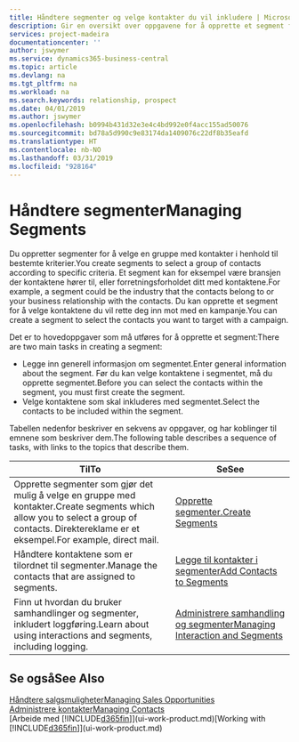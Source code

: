 ```yaml
---
title: Håndtere segmenter og velge kontakter du vil inkludere | Microsoft-dokumentasjon
description: Gir en oversikt over oppgavene for å opprette et segment for å velge en gruppe med kontakter i samsvar med bestemte kriterier, for eksempel kontakter i en bestemt bransje du vil ha som målgruppe.
services: project-madeira
documentationcenter: ''
author: jswymer
ms.service: dynamics365-business-central
ms.topic: article
ms.devlang: na
ms.tgt_pltfrm: na
ms.workload: na
ms.search.keywords: relationship, prospect
ms.date: 04/01/2019
ms.author: jswymer
ms.openlocfilehash: b0994b431d32e3e4c4bd992e0f4acc155ad50076
ms.sourcegitcommit: bd78a5d990c9e83174da1409076c22df8b35eafd
ms.translationtype: HT
ms.contentlocale: nb-NO
ms.lasthandoff: 03/31/2019
ms.locfileid: "928164"
---
```

# <a name="managing-segments"></a><span data-ttu-id="669e2-103">Håndtere segmenter</span><span class="sxs-lookup"><span data-stu-id="669e2-103">Managing Segments</span></span>
<span data-ttu-id="669e2-104">Du oppretter segmenter for å velge en gruppe med kontakter i henhold til bestemte kriterier.</span><span class="sxs-lookup"><span data-stu-id="669e2-104">You create segments to select a group of contacts according to specific criteria.</span></span> <span data-ttu-id="669e2-105">Et segment kan for eksempel være bransjen der kontaktene hører til, eller forretningsforholdet ditt med kontaktene.</span><span class="sxs-lookup"><span data-stu-id="669e2-105">For example, a segment could be the industry that the contacts belong to or your business relationship with the contacts.</span></span> <span data-ttu-id="669e2-106">Du kan opprette et segment for å velge kontaktene du vil rette deg inn mot med en kampanje.</span><span class="sxs-lookup"><span data-stu-id="669e2-106">You can create a segment to select the contacts you want to target with a campaign.</span></span>

<span data-ttu-id="669e2-107">Det er to hovedoppgaver som må utføres for å opprette et segment:</span><span class="sxs-lookup"><span data-stu-id="669e2-107">There are two main tasks in creating a segment:</span></span>

* <span data-ttu-id="669e2-108">Legge inn generell informasjon om segmentet.</span><span class="sxs-lookup"><span data-stu-id="669e2-108">Enter general information about the segment.</span></span> <span data-ttu-id="669e2-109">Før du kan velge kontaktene i segmentet, må du opprette segmentet.</span><span class="sxs-lookup"><span data-stu-id="669e2-109">Before you can select the contacts within the segment, you must first create the segment.</span></span>
* <span data-ttu-id="669e2-110">Velge kontaktene som skal inkluderes med segmentet.</span><span class="sxs-lookup"><span data-stu-id="669e2-110">Select the contacts to be included within the segment.</span></span>

<span data-ttu-id="669e2-111">Tabellen nedenfor beskriver en sekvens av oppgaver, og har koblinger til emnene som beskriver dem.</span><span class="sxs-lookup"><span data-stu-id="669e2-111">The following table describes a sequence of tasks, with links to the topics that describe them.</span></span> 

| <span data-ttu-id="669e2-112">Til</span><span class="sxs-lookup"><span data-stu-id="669e2-112">To</span></span> | <span data-ttu-id="669e2-113">Se</span><span class="sxs-lookup"><span data-stu-id="669e2-113">See</span></span> |
| --- | --- |
| <span data-ttu-id="669e2-114">Opprette segmenter som gjør det mulig å velge en gruppe med kontakter.</span><span class="sxs-lookup"><span data-stu-id="669e2-114">Create segments which allow you to select a group of contacts.</span></span> <span data-ttu-id="669e2-115">Direktereklame er et eksempel.</span><span class="sxs-lookup"><span data-stu-id="669e2-115">For example, direct mail.</span></span> |[<span data-ttu-id="669e2-116">Opprette segmenter.</span><span class="sxs-lookup"><span data-stu-id="669e2-116">Create Segments</span></span>](marketing-how-create-segment.md) |
| <span data-ttu-id="669e2-117">Håndtere kontaktene som er tilordnet til segmenter.</span><span class="sxs-lookup"><span data-stu-id="669e2-117">Manage the contacts that are assigned to segments.</span></span> |[<span data-ttu-id="669e2-118">Legge til kontakter i segmenter</span><span class="sxs-lookup"><span data-stu-id="669e2-118">Add Contacts to Segments</span></span>](marketing-add-contact-segment.md) |
| <span data-ttu-id="669e2-119">Finn ut hvordan du bruker samhandlinger og segmenter, inkludert loggføring.</span><span class="sxs-lookup"><span data-stu-id="669e2-119">Learn about using interactions and segments, including logging.</span></span> |[<span data-ttu-id="669e2-120">Administrere samhandling og segmenter</span><span class="sxs-lookup"><span data-stu-id="669e2-120">Managing Interaction and Segments</span></span>](marketing-interaction-segments.md) |

## <a name="see-also"></a><span data-ttu-id="669e2-121">Se også</span><span class="sxs-lookup"><span data-stu-id="669e2-121">See Also</span></span>
[<span data-ttu-id="669e2-122">Håndtere salgsmuligheter</span><span class="sxs-lookup"><span data-stu-id="669e2-122">Managing Sales Opportunities</span></span>](marketing-manage-sales-opportunities.md)  
[<span data-ttu-id="669e2-123">Administrere kontakter</span><span class="sxs-lookup"><span data-stu-id="669e2-123">Managing Contacts</span></span>](marketing-contacts.md)  
<span data-ttu-id="669e2-124">[Arbeide med [!INCLUDE[d365fin](includes/d365fin_md.md)]](ui-work-product.md)</span><span class="sxs-lookup"><span data-stu-id="669e2-124">[Working with [!INCLUDE[d365fin](includes/d365fin_md.md)]](ui-work-product.md)</span></span>
